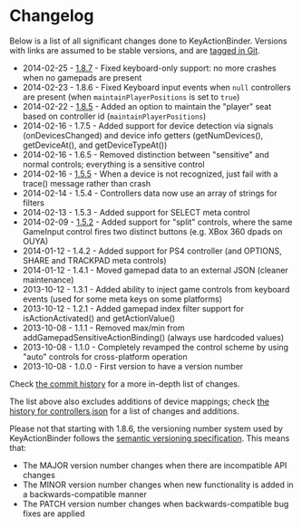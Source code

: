 # Changelog

Below is a list of all significant changes done to KeyActionBinder. Versions with links are assumed to be stable versions, and are [tagged in Git](https://github.com/zeh/key-action-binder/releases).

 * 2014-02-25 - [1.8.7](http://github.com/zeh/key-action-binder/releases/tag/1.8.7) - Fixed keyboard-only support: no more crashes when no gamepads are present
 * 2014-02-23 - 1.8.6 - Fixed Keyboard input events when `null` controllers are present (when `maintainPlayerPositions` is set to `true`)
 * 2014-02-22 - [1.8.5](http://github.com/zeh/key-action-binder/releases/tag/1.8.5) - Added an option to maintain the "player" seat based on controller id (`maintainPlayerPositions`)
 * 2014-02-16 - 1.7.5 - Added support for device detection via signals (onDevicesChanged) and device info getters (getNumDevices(), getDeviceAt(), and getDeviceTypeAt())
 * 2014-02-16 - 1.6.5 - Removed distinction between "sensitive" and normal controls; everything is a sensitive control
 * 2014-02-16 - [1.5.5](http://github.com/zeh/key-action-binder/releases/tag/1.5.5) - When a device is not recognized, just fail with a trace() message rather than crash
 * 2014-02-14 - 1.5.4 - Controllers data now use an array of strings for filters
 * 2014-02-13 - 1.5.3 - Added support for SELECT meta control
 * 2014-02-09 - [1.5.2](http://github.com/zeh/key-action-binder/releases/tag/1.5.2) - Added support for "split" controls, where the same GameInput control fires two distinct buttons (e.g. XBox 360 dpads on OUYA)
 * 2014-01-12 - 1.4.2 - Added support for PS4 controller (and OPTIONS, SHARE and TRACKPAD meta controls)
 * 2014-01-12 - 1.4.1 - Moved gamepad data to an external JSON (cleaner maintenance)
 * 2013-10-12 - 1.3.1 - Added ability to inject game controls from keyboard events (used for some meta keys on some platforms)
 * 2013-10-12 - 1.2.1 - Added gamepad index filter support for isActionActivated() and getActionValue()
 * 2013-10-08 - 1.1.1 - Removed max/min from addGamepadSensitiveActionBinding() (always use hardcoded values)
 * 2013-10-08 - 1.1.0 - Completely revamped the control scheme by using "auto" controls for cross-platform operation
 * 2013-10-08 - 1.0.0 - First version to have a version number

Check [the commit history](https://github.com/zeh/key-action-binder/commits) for a more in-depth list of changes.

The list above also excludes additions of device mappings; check [the history for controllers.json](https://github.com/zeh/key-action-binder/commits/master/src/com/zehfernando/input/binding/controllers.json) for a list of changes and additions.

Please not that starting with 1.8.6, the versioning number system used by KeyActionBinder follows the [semantic versioning specification](http://semver.org/). This means that:

 * The MAJOR version number changes when there are incompatible API changes
 * The MINOR version number changes when new functionality is added in a backwards-compatible manner
 * The PATCH version number changes when backwards-compatible bug fixes are applied
